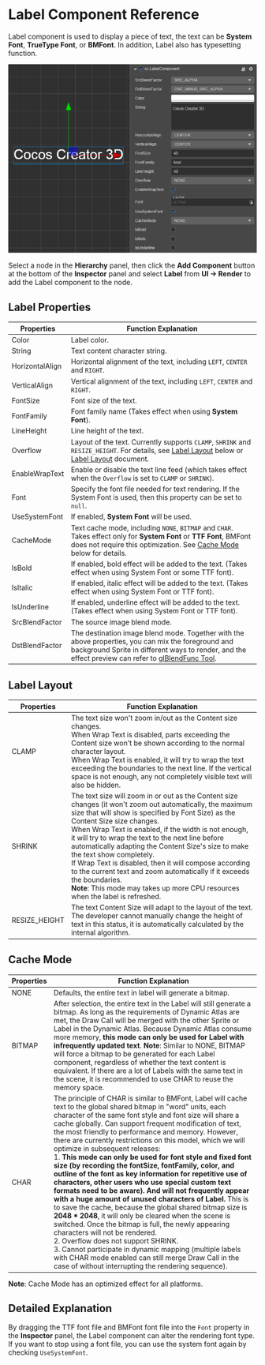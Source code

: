 # Label Component Reference

Label component is used to display a piece of text, the text can be **System Font**, **TrueType Font**, or **BMFont**. In addition, Label also has typesetting function.

![label-property](./label/label-property.png)

Select a node in the **Hierarchy** panel, then click the **Add Component** button at the bottom of the **Inspector** panel and select **Label** from **UI -> Render** to add the Label component to the node.

## Label Properties

| Properties | Function Explanation |
| -------------- | ----------- |
| Color | Label color. |
| String | Text content character string. |
| HorizontalAlign | Horizontal alignment of the text, including `LEFT`, `CENTER` and `RIGHT`. |
| VerticalAlign | Vertical alignment of the text, including `LEFT`, `CENTER` and `RIGHT`. |
| FontSize | Font size of the text. |
| FontFamily | Font family name (Takes effect when using **System Font**). |
| LineHeight | Line height of the text. |
| Overflow | Layout of the text. Currently supports `CLAMP`, `SHRINK` and `RESIZE_HEIGHT`. For details, see [Label Layout](#label-layout) below or [Label Layout](../engine/label-layout.md) document. |
| EnableWrapText | Enable or disable the text line feed (which takes effect when the `Overflow` is set to `CLAMP` or `SHRINK`). |
| Font | Specify the font file needed for text rendering. If the System Font is used, then this property can be set to `null`. |
| UseSystemFont | If enabled, **System Font** will be used. |
| CacheMode | Text cache mode, including `NONE`, `BITMAP` and `CHAR`. Takes effect only for **System Font** or **TTF Font**, BMFont does not require this optimization. See [Cache Mode](#cache-mode) below for details. |
| IsBold | If enabled, bold effect will be added to the text. (Takes effect when using System Font or some TTF font). |
| IsItalic | If enabled, italic effect will be added to the text. (Takes effect when using System Font or TTF font). |
| IsUnderline | If enabled, underline effect will be added to the text. (Takes effect when using System Font or TTF font). |
| SrcBlendFactor | The source image blend mode. |
| DstBlendFactor | The destination image blend mode. Together with the above properties, you can mix the foreground and background Sprite in different ways to render, and the effect preview can refer to [glBlendFunc Tool](http://www.andersriggelsen.dk/glblendfunc.php). |

## Label Layout

| Properties | Function Explanation |
| -------------- | ----------- |
| CLAMP | The text size won't zoom in/out as the Content size changes.<br>When Wrap Text is disabled, parts exceeding the Content size won't be shown according to the normal character layout.<br>When Wrap Text is enabled, it will try to wrap the text exceeding the boundaries to the next line. If the vertical space is not enough, any not completely visible text will also be hidden. |
| SHRINK | The text size will zoom in or out as the Content size changes (it won't zoom out automatically, the maximum size that will show is specified by Font Size) as the Content Size size changes.<br>When Wrap Text is enabled, if the width is not enough, it will try to wrap the text to the next line before automatically adapting the Content Size's size to make the text show completely.<br>If Wrap Text is disabled, then it will compose according to the current text and zoom automatically if it exceeds the boundaries.<br>**Note**: This mode may takes up more CPU resources when the label is refreshed. |
| RESIZE_HEIGHT | The text Content Size will adapt to the layout of the text. The developer cannot manually change the height of text in this status, it is automatically calculated by the internal algorithm. |

## Cache Mode

| Properties | Function Explanation |
| -------------- | ----------- |
| NONE | Defaults, the entire text in label will generate a bitmap. |
|BITMAP| After selection, the entire text in the Label will still generate a bitmap. As long as the requirements of Dynamic Atlas are met, the Draw Call will be merged with the other Sprite or Label in the Dynamic Atlas. Because Dynamic Atlas consume more memory, **this mode can only be used for Label with infrequently updated text**. **Note**: Similar to NONE, BITMAP will force a bitmap to be generated for each Label component, regardless of whether the text content is equivalent. If there are a lot of Labels with the same text in the scene, it is recommended to use CHAR to reuse the memory space. |
| CHAR | The principle of CHAR is similar to BMFont, Label will cache text to the global shared bitmap in "word" units, each character of the same font style and font size will share a cache globally. Can support frequent modification of text, the most friendly to performance and memory. However, there are currently restrictions on this model, which we will optimize in subsequent releases:<br>1. **This mode can only be used for font style and fixed font size (by recording the fontSize, fontFamily, color, and outline of the font as key information for repetitive use of characters, other users who use special custom text formats need to be aware). And will not frequently appear with a huge amount of unused characters of Label.** This is to save the cache, because the global shared bitmap size is **2048 * 2048**, it will only be cleared when the scene is switched. Once the bitmap is full, the newly appearing characters will not be rendered. <br>2. Overflow does not support SHRINK.<br>3. Cannot participate in dynamic mapping (multiple labels with CHAR mode enabled can still merge Draw Call in the case of without interrupting the rendering sequence). |

**Note**: Cache Mode has an optimized effect for all platforms.

## Detailed Explanation

By dragging the TTF font file and BMFont font file into the `Font` property in the **Inspector** panel, the Label component can alter the rendering font type. If you want to stop using a font file, you can use the system font again by checking `UseSystemFont`.
